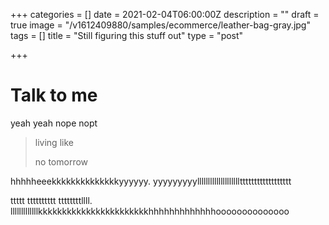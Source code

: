 +++
categories = []
date = 2021-02-04T06:00:00Z
description = ""
draft = true
image = "/v1612409880/samples/ecommerce/leather-bag-gray.jpg"
tags = []
title = "Still figuring this stuff out"
type = "post"

+++
# Talk to me

yeah yeah nope nopt

> living like 
>
> no tomorrow

hhhhheeekkkkkkkkkkkkkkyyyyyy. yyyyyyyyylllllllllllllllllllltttttttttttttttttt

ttttt tttttttttt ttttttttllll. lllllllllllllkkkkkkkkkkkkkkkkkkkkkkkhhhhhhhhhhhhhoooooooooooooo